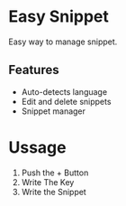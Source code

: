 # Easy Snippet
Easy way to manage snippet.

## Features
- Auto-detects language
- Edit and delete snippets
- Snippet manager

# Ussage
1. Push the + Button
1. Write The Key
1. Write the Snippet